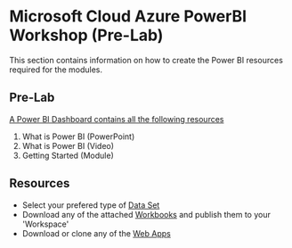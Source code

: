 # Microsoft Cloud Azure PowerBI Workshop (Pre-Lab)
This section contains information on how to create the Power BI resources required for the modules.

## Pre-Lab

[A Power BI Dashboard contains all the following resources](https://msit.powerbi.com/groups/me/dashboards/d27e2ac2-d4a7-424c-8c21-ac2be1e3ca6e?ctid=72f988bf-86f1-41af-91ab-2d7cd011db47)

1. What is Power BI (PowerPoint)
2. What is Power BI (Video)
3. Getting Started (Module)

## Resources
- Select your prefered type of [Data Set](https://github.com/hnc198/AzurePowerBI/tree/master/1.%20Data%20Sets)
- Download any of the attached [Workbooks](https://github.com/hnc198/AzurePowerBI/tree/master/2.%20Workbooks) and publish them to your 'Workspace' 
- Download or clone any of the [Web Apps](https://github.com/hnc198/AzurePowerBI/tree/master/3.%20Web%20Apps) 
